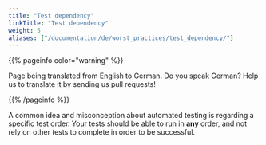 ```yaml
---
title: "Test dependency"
linkTitle: "Test dependency"
weight: 5
aliases: ["/documentation/de/worst_practices/test_dependency/"]
---
```


{{% pageinfo color="warning" %}}
<p class="lead">
   <i class="fas fa-language display-4"></i> 
   Page being translated from 
   English to German. Do you speak German? Help us to translate
   it by sending us pull requests!
</p>
{{% /pageinfo %}}

A common idea and misconception about automated testing is regarding a
specific test order. Your tests should be able to run in **any** order,
and not rely on other tests to complete in order to be successful.

